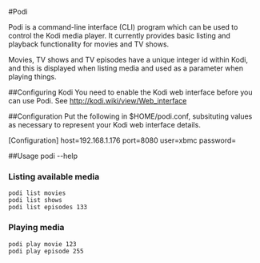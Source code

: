 #Podi


Podi is a command-line interface (CLI) program which can be used to control
the Kodi media player. It currently provides basic listing and playback 
functionality for movies and TV shows.

Movies, TV shows and TV episodes have a unique integer id within Kodi,
and this is displayed when listing media and used as a parameter when
playing things.

##Configuring Kodi
You need to enable the Kodi web interface before you can use Podi.
See http://kodi.wiki/view/Web_interface

##Configuration
Put the following in $HOME/podi.conf, subsituting values
as necessary to represent your Kodi web interface details.


[Configuration]
host=192.168.1.176
port=8080
user=xbmc
password=


##Usage
    podi --help

### Listing available media
    podi list movies
    podi list shows
    podi list episodes 133
### Playing media
    podi play movie 123
    podi play episode 255

